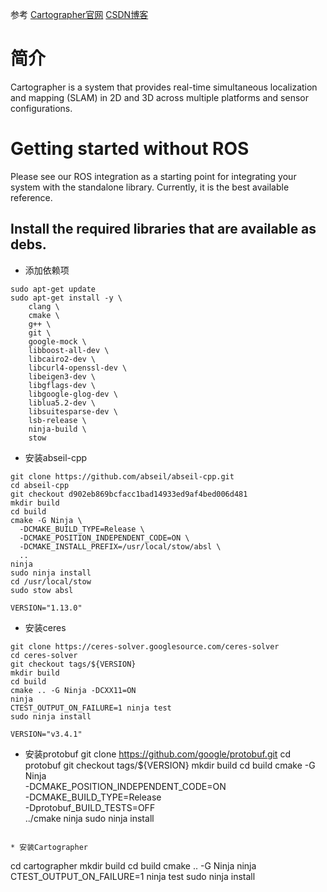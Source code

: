 参考 [Cartographer官网](https://google-cartographer.readthedocs.io/en/latest/)      [CSDN博客](https://blog.csdn.net/qq_42938987/article/details/106739233)
# 简介
Cartographer is a system that provides real-time simultaneous localization and mapping (SLAM) in 2D and 3D across multiple platforms and sensor configurations.

# Getting started without ROS
Please see our ROS integration as a starting point for integrating your system with the standalone library. Currently, it is the best available reference.

## Install the required libraries that are available as debs.
* 添加依赖项
```
sudo apt-get update
sudo apt-get install -y \
    clang \
    cmake \
    g++ \
    git \
    google-mock \
    libboost-all-dev \
    libcairo2-dev \
    libcurl4-openssl-dev \
    libeigen3-dev \
    libgflags-dev \
    libgoogle-glog-dev \
    liblua5.2-dev \
    libsuitesparse-dev \
    lsb-release \
    ninja-build \
    stow
```
* 安装abseil-cpp
```
git clone https://github.com/abseil/abseil-cpp.git
cd abseil-cpp
git checkout d902eb869bcfacc1bad14933ed9af4bed006d481
mkdir build
cd build
cmake -G Ninja \
  -DCMAKE_BUILD_TYPE=Release \
  -DCMAKE_POSITION_INDEPENDENT_CODE=ON \
  -DCMAKE_INSTALL_PREFIX=/usr/local/stow/absl \
  ..
ninja
sudo ninja install
cd /usr/local/stow
sudo stow absl

VERSION="1.13.0"
```

* 安装ceres
```
git clone https://ceres-solver.googlesource.com/ceres-solver
cd ceres-solver
git checkout tags/${VERSION}
mkdir build
cd build
cmake .. -G Ninja -DCXX11=ON
ninja
CTEST_OUTPUT_ON_FAILURE=1 ninja test
sudo ninja install

VERSION="v3.4.1"
```

* 安装protobuf
git clone https://github.com/google/protobuf.git
cd protobuf
git checkout tags/${VERSION}
mkdir build
cd build
cmake -G Ninja \
  -DCMAKE_POSITION_INDEPENDENT_CODE=ON \
  -DCMAKE_BUILD_TYPE=Release \
  -Dprotobuf_BUILD_TESTS=OFF \
  ../cmake
ninja
sudo ninja install
```

* 安装Cartographer
```
cd cartographer
mkdir build
cd build
cmake .. -G Ninja
ninja
CTEST_OUTPUT_ON_FAILURE=1 ninja test
sudo ninja install
```

